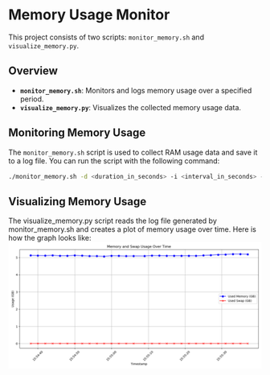 # Memory Usage Monitor

This project consists of two scripts: `monitor_memory.sh` and `visualize_memory.py`.

## Overview

- **`monitor_memory.sh`**: Monitors and logs memory usage over a specified period.
- **`visualize_memory.py`**: Visualizes the collected memory usage data.

## Monitoring Memory Usage

The `monitor_memory.sh` script is used to collect RAM usage data and save it to a log file. You can run the script with the following command:

```bash
./monitor_memory.sh -d <duration_in_seconds> -i <interval_in_seconds> -o <output_file>
```

## Visualizing Memory Usage

The visualize_memory.py script reads the log file generated by monitor_memory.sh and creates a plot of memory usage over time. Here is how the graph looks like:
![Alt text](memory_usage_plot.png)
